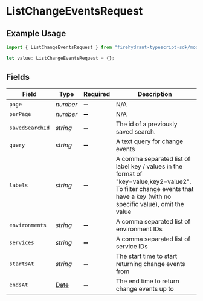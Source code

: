 # ListChangeEventsRequest

## Example Usage

```typescript
import { ListChangeEventsRequest } from "firehydrant-typescript-sdk/models/operations";

let value: ListChangeEventsRequest = {};
```

## Fields

| Field                                                                                                                                                                   | Type                                                                                                                                                                    | Required                                                                                                                                                                | Description                                                                                                                                                             |
| ----------------------------------------------------------------------------------------------------------------------------------------------------------------------- | ----------------------------------------------------------------------------------------------------------------------------------------------------------------------- | ----------------------------------------------------------------------------------------------------------------------------------------------------------------------- | ----------------------------------------------------------------------------------------------------------------------------------------------------------------------- |
| `page`                                                                                                                                                                  | *number*                                                                                                                                                                | :heavy_minus_sign:                                                                                                                                                      | N/A                                                                                                                                                                     |
| `perPage`                                                                                                                                                               | *number*                                                                                                                                                                | :heavy_minus_sign:                                                                                                                                                      | N/A                                                                                                                                                                     |
| `savedSearchId`                                                                                                                                                         | *string*                                                                                                                                                                | :heavy_minus_sign:                                                                                                                                                      | The id of a previously saved search.                                                                                                                                    |
| `query`                                                                                                                                                                 | *string*                                                                                                                                                                | :heavy_minus_sign:                                                                                                                                                      | A text query for change events                                                                                                                                          |
| `labels`                                                                                                                                                                | *string*                                                                                                                                                                | :heavy_minus_sign:                                                                                                                                                      | A comma separated list of label key / values in the format of "key=value,key2=value2". To filter change events that have a key (with no specific value), omit the value |
| `environments`                                                                                                                                                          | *string*                                                                                                                                                                | :heavy_minus_sign:                                                                                                                                                      | A comma separated list of environment IDs                                                                                                                               |
| `services`                                                                                                                                                              | *string*                                                                                                                                                                | :heavy_minus_sign:                                                                                                                                                      | A comma separated list of service IDs                                                                                                                                   |
| `startsAt`                                                                                                                                                              | *string*                                                                                                                                                                | :heavy_minus_sign:                                                                                                                                                      | The start time to start returning change events from                                                                                                                    |
| `endsAt`                                                                                                                                                                | [Date](https://developer.mozilla.org/en-US/docs/Web/JavaScript/Reference/Global_Objects/Date)                                                                           | :heavy_minus_sign:                                                                                                                                                      | The end time to return change events up to                                                                                                                              |